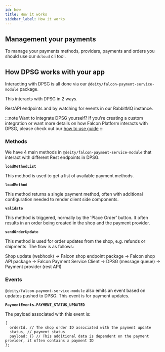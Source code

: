 ```yaml
---
id: how
title: How it works
sidebar_label: How it works
---
```


## Management your payments

To manage your payments methods, providers, payments and orders you should use our `dcloud` cli tool.

## How DPSG works with your app

Interacting with DPSG is all done via our `@deity/falcon-payment-service-module` package.

This interacts with DPSG in 2 ways.

RestAPI endpoints and by watching for events in our RabbitMQ instance.


:::note Want to integrate DPSG yourself?
If you're creating a custom integration or want more details on how Falcon Platform interacts with DPSG, please check out our [how to use guide](../getting-started/usage)
:::

### Methods

We have 4 main methods in `@deity/falcon-payment-service-module` that interact with different Rest endpoints in DPSG.

**`loadMethodList`**

This method is used to get a list of available payment methods.

**`loadMethod`**

This method returns a single payment method, often with additional configuration needed to render client side components.

**`validate`**

This method is triggered, normally by the 'Place Order' button. It often results in an order being created in the shop and the payment provider.

**`sendOrderUpdate`**

This method is used for order updates from the shop, e.g. refunds or shipments. The flow is as follows:

Shop update (webhook) -> Falcon shop endpoint package -> Falcon shop API package -> Falcon Payment Service Client -> DPSG (message queue) -> Payment provider (rest API)

### Events

`@deity/falcon-payment-service-module` also emits an event based on updates pushed to DPSG. This event is for payment updates.

**`PaymentEvents.PAYMENT_STATUS_UPDATED`**

The payload associated with this event is:

```
{
  orderId, // The shop order ID associated with the payment update
  status, // payment status
  payload: {} // This additional data is dependent on the payment provider, it often contains a payment ID
};
```
